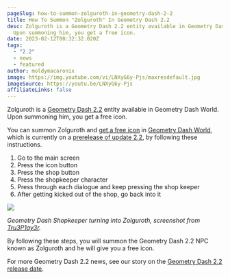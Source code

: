 ```yaml
---
pageSlug: how-to-summon-zolguroth-in-geometry-dash-2-2
title: How To Summon "Zolguroth" In Geometry Dash 2.2
desc: Zolguroth is a Geometry Dash 2.2 entity available in Geometry Dash World.
  Upon summoning him, you get a free icon.
date: 2023-02-12T00:32:32.020Z
tags:
  - "2.2"
  - news
  - featured
author: moldymacaronix
image: https://img.youtube.com/vi/LNXyG6y-Pjs/maxresdefault.jpg
imageSource: https://youtu.be/LNXyG6y-Pjs
affiliateLinks: false
---
```

Zolguroth is a [Geometry Dash 2.2](/categories/2.2/) entity available in Geometry Dash World. Upon summoning him, you get a free icon.

You can summon Zolguroth and [get a free icon](/posts/geometry-dash-all-vault-codes-2022/) in [Geometry Dash World](/posts/geometry-dash-2-2-editor-unlocked-how-to-get-the-2-2-level-editor-2022/), which is currently on a [prerelease of update 2.2](/posts/geometry-dash-2-2-beta-what-is-it/), by following these instructions.

1. Go to the main screen
2. Press the icon button
3. Press the shop button
4. Press the shopkeeper character
5. Press through each dialogue and keep pressing the shop keeper
6. After getting kicked out of the shop, go back into it

![](https://media.discordapp.net/attachments/392087938239954950/1074125380388147282/Geometry_Dash_World__Who_is_Zolguroth__1-29_screenshot.png?width=1201&height=676)

*Geometry Dash Shopkeeper turning into Zolguroth, screenshot from [Tru3P1ay3r](https://youtu.be/ZxvyK_uwWkk).*

By following these steps, you will summon the Geometry Dash 2.2 NPC known as Zolguroth and he will give you a free icon.

For more Geometry Dash 2.2 news, see our story on the [Geometry Dash 2.2 release date](/posts/geometry-dash-2-2-release-date-confirmed-2023/).